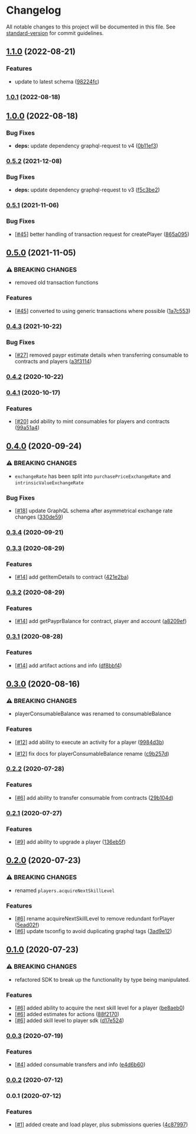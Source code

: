 # Changelog

All notable changes to this project will be documented in this file. See [standard-version](https://github.com/conventional-changelog/standard-version) for commit guidelines.

## [1.1.0](https://github.com/paypr/contracts-sdk-ts/compare/v1.0.1...v1.1.0) (2022-08-21)

### Features

- update to latest schema ([98224fc](https://github.com/paypr/contracts-sdk-ts/commit/98224fc7d0ea7b0221f8a25aca5b0beaeead7850))

### [1.0.1](https://github.com/paypr/contracts-sdk-ts/compare/v1.0.0...v1.0.1) (2022-08-18)

## [1.0.0](https://github.com/paypr/contracts-sdk-ts/compare/v0.5.2...v1.0.0) (2022-08-18)

### Bug Fixes

- **deps:** update dependency graphql-request to v4 ([0b11ef3](https://github.com/paypr/contracts-sdk-ts/commit/0b11ef392452c0d31ba8d6d10392189c3a96f304))

### [0.5.2](https://github.com/paypr/contracts-sdk-ts/compare/v0.5.1...v0.5.2) (2021-12-08)

### Bug Fixes

- **deps:** update dependency graphql-request to v3 ([f5c3be2](https://github.com/paypr/contracts-sdk-ts/commit/f5c3be24c83ea80520116c2b0f416e76c919217e))

### [0.5.1](https://github.com/paypr/contracts-sdk-ts/compare/v0.5.0...v0.5.1) (2021-11-06)

### Bug Fixes

- [[#45](https://github.com/paypr/contracts-sdk-ts/issues/45)] better handling of transaction request for createPlayer ([865a095](https://github.com/paypr/contracts-sdk-ts/commit/865a0958eac5ea93f9d3c785637a466bfe4fae5e))

## [0.5.0](https://github.com/paypr/contracts-sdk-ts/compare/v0.4.3...v0.5.0) (2021-11-05)

### ⚠ BREAKING CHANGES

- removed old transaction functions

### Features

- [[#45](https://github.com/paypr/contracts-sdk-ts/issues/45)] converted to using generic transactions where possible ([1a7c553](https://github.com/paypr/contracts-sdk-ts/commit/1a7c553c5d753b7ee773d12a2fdfea75a8e2d3bf))

### [0.4.3](https://github.com/paypr/contracts-sdk-ts/compare/v0.4.2...v0.4.3) (2021-10-22)

### Bug Fixes

- [[#27](https://github.com/paypr/contracts-sdk-ts/issues/27)] removed paypr estimate details when transferring consumable to contracts and players ([a3f3114](https://github.com/paypr/contracts-sdk-ts/commit/a3f31147dee87152b646360b2c6985492e589fda))

### [0.4.2](https://github.com/paypr/contracts-sdk-ts/compare/v0.4.1...v0.4.2) (2020-10-22)

### [0.4.1](https://github.com/paypr/contracts-sdk-ts/compare/v0.4.0...v0.4.1) (2020-10-17)

### Features

- [[#20](https://github.com/paypr/contracts-sdk-ts/issues/20)] add ability to mint consumables for players and contracts ([99a51a4](https://github.com/paypr/contracts-sdk-ts/commit/99a51a45f99b1c47a3c8bd10ee5af38d6a32e650))

## [0.4.0](https://github.com/paypr/contracts-sdk-ts/compare/v0.3.4...v0.4.0) (2020-09-24)

### ⚠ BREAKING CHANGES

- `exchangeRate` has been split into `purchasePriceExchangeRate` and `intrinsicValueExchangeRate`

### Bug Fixes

- [[#18](https://github.com/paypr/contracts-sdk-ts/issues/18)] update GraphQL schema after asymmetrical exchange rate changes ([330de59](https://github.com/paypr/contracts-sdk-ts/commit/330de59c3817b696b1332818eb421b65f45ec505))

### [0.3.4](https://github.com/paypr/contracts-sdk-ts/compare/v0.3.3...v0.3.4) (2020-09-21)

### [0.3.3](https://github.com/paypr/contracts-sdk-ts/compare/v0.3.2...v0.3.3) (2020-08-29)

### Features

- [[#14](https://github.com/paypr/contracts-sdk-ts/issues/14)] add getItemDetails to contract ([421e2ba](https://github.com/paypr/contracts-sdk-ts/commit/421e2ba303ae8a48325754276c1777b99b862663))

### [0.3.2](https://github.com/paypr/contracts-sdk-ts/compare/v0.3.1...v0.3.2) (2020-08-29)

### Features

- [[#14](https://github.com/paypr/contracts-sdk-ts/issues/14)] add getPayprBalance for contract, player and account ([a8209ef](https://github.com/paypr/contracts-sdk-ts/commit/a8209ef38bf1aa23f862e714f5302eae90390dc7))

### [0.3.1](https://github.com/paypr/contracts-sdk-ts/compare/v0.3.0...v0.3.1) (2020-08-28)

### Features

- [[#14](https://github.com/paypr/contracts-sdk-ts/issues/14)] add artifact actions and info ([df8bbf4](https://github.com/paypr/contracts-sdk-ts/commit/df8bbf4ccc8ccc496c2b86643635032dfdfb6c6c))

## [0.3.0](https://github.com/paypr/contracts-sdk-ts/compare/v0.2.2...v0.3.0) (2020-08-16)

### ⚠ BREAKING CHANGES

- playerConsumableBalance was renamed to consumableBalance

### Features

- [[#12](https://github.com/paypr/contracts-sdk-ts/issues/12)] add ability to execute an activity for a player ([9984d3b](https://github.com/paypr/contracts-sdk-ts/commit/9984d3b7a50f96bfe27c53759f9c16cea20db7b7))

* [[#12](https://github.com/paypr/contracts-sdk-ts/issues/12)] fix docs for playerConsumableBalance rename ([c9b257d](https://github.com/paypr/contracts-sdk-ts/commit/c9b257de81e661facce7f86d1b2b56f476feeba9))

### [0.2.2](https://github.com/paypr/contracts-sdk-ts/compare/v0.2.1...v0.2.2) (2020-07-28)

### Features

- [[#6](https://github.com/paypr/contracts-sdk-ts/issues/6)] add ability to transfer consumable from contracts ([29b104d](https://github.com/paypr/contracts-sdk-ts/commit/29b104d01aaee049bae699f08d75499a51a6b798))

### [0.2.1](https://github.com/paypr/contracts-sdk-ts/compare/v0.2.0...v0.2.1) (2020-07-27)

### Features

- [[#9](https://github.com/paypr/contracts-sdk-ts/issues/9)] add ability to upgrade a player ([136eb5f](https://github.com/paypr/contracts-sdk-ts/commit/136eb5fc18d2a82b92c89b1f336ebf33fc6ebc0b))

## [0.2.0](https://github.com/paypr/contracts-sdk-ts/compare/v0.1.0...v0.2.0) (2020-07-23)

### ⚠ BREAKING CHANGES

- renamed `players.acquireNextSkillLevel`

### Features

- [[#6](https://github.com/paypr/contracts-sdk-ts/issues/6)] rename acquireNextSkillLevel to remove redundant forPlayer ([5ead02f](https://github.com/paypr/contracts-sdk-ts/commit/5ead02fc59dffbc5f9ae59f2b32d889cfebcc659))
- [[#6](https://github.com/paypr/contracts-sdk-ts/issues/6)] update tsconfig to avoid duplicating graphql tags ([3ad9e12](https://github.com/paypr/contracts-sdk-ts/commit/3ad9e1291a7e8fe0f04dd74fd773c88f3a653e44))

## [0.1.0](https://github.com/paypr/contracts-sdk-ts/compare/v0.0.3...v0.1.0) (2020-07-23)

### ⚠ BREAKING CHANGES

- refactored SDK to break up the functionality
  by type being manipulated.

### Features

- [[#6](https://github.com/paypr/contracts-sdk-ts/issues/6)] added ability to acquire the next skill level for a player ([be8aeb0](https://github.com/paypr/contracts-sdk-ts/commit/be8aeb0d5418785c2c8933843f9813365f7b8270))
- [[#6](https://github.com/paypr/contracts-sdk-ts/issues/6)] added estimates for actions ([88f2170](https://github.com/paypr/contracts-sdk-ts/commit/88f2170d095e824a3f8c3efe447c1f24acf57781))
- [[#6](https://github.com/paypr/contracts-sdk-ts/issues/6)] added skill level to player sdk ([d17e524](https://github.com/paypr/contracts-sdk-ts/commit/d17e5245609fe6c0a5e9b325a7d04139f7b4a9cf))

### [0.0.3](https://github.com/paypr/contracts-sdk-ts/compare/v0.0.2...v0.0.3) (2020-07-19)

### Features

- [[#4](https://github.com/paypr/contracts-sdk-ts/issues/4)] added consumable transfers and info ([e4d6b60](https://github.com/paypr/contracts-sdk-ts/commit/e4d6b60d4a4b681dee07d74ad9baac2d33cf541b))

### [0.0.2](https://github.com/paypr/contracts-sdk-ts/compare/v0.0.1...v0.0.2) (2020-07-12)

### 0.0.1 (2020-07-12)

### Features

- [[#1](https://github.com/paypr/contracts-sdk-ts/issues/1)] added create and load player, plus submissions queries ([4c87997](https://github.com/paypr/contracts-sdk-ts/commit/4c8799712e6fa9c68d444ee9a2a930370fabad43))
